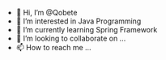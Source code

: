 - 👋 Hi, I’m @Qobete
- 👀 I’m interested in Java Programming
- 🌱 I’m currently learning Spring Framework
- 💞️ I’m looking to collaborate on ...
- 📫 How to reach me ...

<!---
Qobete/Qobete is a ✨ special ✨ repository because its `README.md` (this file) appears on your GitHub profile.
You can click the Preview link to take a look at your changes.
--->
